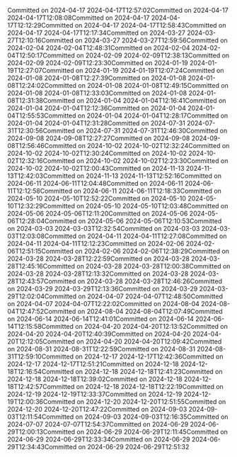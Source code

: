 Committed on 2024-04-17 2024-04-17T12:57:02Committed on 2024-04-17 2024-04-17T12:08:08Committed on 2024-04-17 2024-04-17T12:12:29Committed on 2024-04-17 2024-04-17T12:58:43Committed on 2024-04-17 2024-04-17T12:17:34Committed on 2024-03-27 2024-03-27T12:10:16Committed on 2024-03-27 2024-03-27T12:59:56Committed on 2024-02-04 2024-02-04T12:48:31Committed on 2024-02-04 2024-02-04T12:50:17Committed on 2024-02-09 2024-02-09T12:38:13Committed on 2024-02-09 2024-02-09T12:23:30Committed on 2024-01-19 2024-01-19T12:27:07Committed on 2024-01-19 2024-01-19T12:07:24Committed on 2024-01-08 2024-01-08T12:27:39Committed on 2024-01-08 2024-01-08T12:24:02Committed on 2024-01-08 2024-01-08T12:49:15Committed on 2024-01-08 2024-01-08T12:33:03Committed on 2024-01-08 2024-01-08T12:31:38Committed on 2024-01-04 2024-01-04T12:16:41Committed on 2024-01-04 2024-01-04T12:12:36Committed on 2024-01-04 2024-01-04T12:55:53Committed on 2024-01-04 2024-01-04T12:28:17Committed on 2024-01-04 2024-01-04T12:31:28Committed on 2024-07-31 2024-07-31T12:30:56Committed on 2024-07-31 2024-07-31T12:46:30Committed on 2024-09-08 2024-09-08T12:27:27Committed on 2024-09-08 2024-09-08T12:56:46Committed on 2024-10-02 2024-10-02T12:32:24Committed on 2024-10-02 2024-10-02T12:30:24Committed on 2024-10-02 2024-10-02T12:32:16Committed on 2024-10-02 2024-10-02T12:23:30Committed on 2024-10-02 2024-10-02T12:00:43Committed on 2024-11-13 2024-11-13T12:42:03Committed on 2024-11-13 2024-11-13T12:52:16Committed on 2024-06-11 2024-06-11T12:04:48Committed on 2024-06-11 2024-06-11T12:12:58Committed on 2024-06-11 2024-06-11T12:18:33Committed on 2024-05-10 2024-05-10T12:52:22Committed on 2024-05-10 2024-05-10T12:32:29Committed on 2024-05-10 2024-05-10T12:03:48Committed on 2024-05-06 2024-05-06T12:11:20Committed on 2024-05-06 2024-05-06T12:28:04Committed on 2024-05-06 2024-05-06T12:10:53Committed on 2024-03-03 2024-03-03T12:32:54Committed on 2024-03-03 2024-03-03T12:03:08Committed on 2024-04-11 2024-04-11T12:27:08Committed on 2024-04-11 2024-04-11T12:12:23Committed on 2024-02-06 2024-02-06T12:51:15Committed on 2024-02-06 2024-02-06T12:38:29Committed on 2024-03-28 2024-03-28T12:22:59Committed on 2024-03-28 2024-03-28T12:45:16Committed on 2024-03-28 2024-03-28T12:00:38Committed on 2024-03-28 2024-03-28T12:13:32Committed on 2024-03-28 2024-03-28T12:43:57Committed on 2024-03-28 2024-03-28T12:46:26Committed on 2024-03-29 2024-03-29T12:13:36Committed on 2024-03-29 2024-03-29T12:02:04Committed on 2024-04-07 2024-04-07T12:48:50Committed on 2024-04-07 2024-04-07T12:22:02Committed on 2024-08-04 2024-08-04T12:47:52Committed on 2024-08-04 2024-08-04T12:07:49Committed on 2024-06-14 2024-06-14T12:41:01Committed on 2024-06-14 2024-06-14T12:15:58Committed on 2024-04-20 2024-04-20T12:13:52Committed on 2024-04-20 2024-04-20T12:40:39Committed on 2024-04-20 2024-04-20T12:12:05Committed on 2024-04-20 2024-04-20T12:09:42Committed on 2024-08-31 2024-08-31T12:22:59Committed on 2024-08-31 2024-08-31T12:59:10Committed on 2024-12-17 2024-12-17T12:42:36Committed on 2024-12-17 2024-12-17T12:51:21Committed on 2024-12-18 2024-12-18T12:16:54Committed on 2024-12-18 2024-12-18T12:41:23Committed on 2024-12-18 2024-12-18T12:39:02Committed on 2024-12-18 2024-12-18T12:42:57Committed on 2024-12-18 2024-12-18T12:22:19Committed on 2024-12-19 2024-12-19T12:33:37Committed on 2024-12-19 2024-12-19T12:00:36Committed on 2024-12-20 2024-12-20T12:51:55Committed on 2024-12-20 2024-12-20T12:47:22Committed on 2024-09-03 2024-09-03T12:11:54Committed on 2024-09-03 2024-09-03T12:16:35Committed on 2024-07-07 2024-07-07T12:54:37Committed on 2024-06-29 2024-06-29T12:00:13Committed on 2024-06-29 2024-06-29T12:11:45Committed on 2024-06-29 2024-06-29T12:33:34Committed on 2024-06-29 2024-06-29T12:34:43Committed on 2024-06-29 2024-06-29T12:51:32